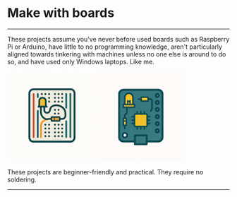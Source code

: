 # Make with boards

<hr/>

These projects assume you've never before used boards such as Raspberry Pi or Arduino, have little to no programming knowledge, aren't particularly aligned towards tinkering with machines unless no one else is around to do so, and have used only Windows laptops. Like me.

<img src = "./images/logo_1.png" width="40%" /><img src = "./images/logo_2.png" width="40%" />

These projects are beginner-friendly and practical. They require no soldering.
<hr/>
